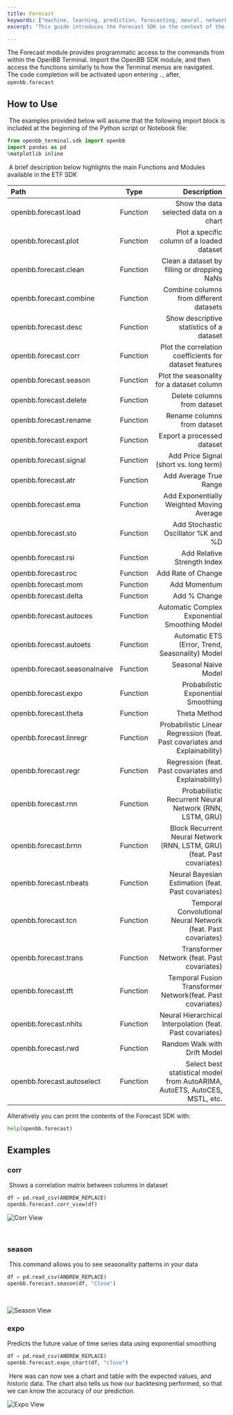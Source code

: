 ```yaml
---
title: Forecast
keywords: ["machine, learning, prediction, forecasting, neural, network, linear, regression, time, series, scripts, data, mining, cleaning, transformer, analyst, equity, research, api, sdk, application, python, notebook, jupyter"]
excerpt: "This guide introduces the Forecast SDK in the context of the OpenBB SDK."

---
```


The Forecast module provides programmatic access to the commands from within the OpenBB Terminal. Import the OpenBB SDK module, and then access the functions similarly to how the Terminal menus are navigated. The code completion will be activated upon entering `.`, after, `openbb.forecast`
​
## How to Use
​
The examples provided below will assume that the following import block is included at the beginning of the Python script or Notebook file:
​
```python
from openbb_terminal.sdk import openbb
import pandas as pd
%matplotlib inline
```
​
A brief description below highlights the main Functions and Modules available in the ETF SDK

|Path |Type | Description |
| :--------- | :---------: | ----------: |
|openbb.forecast.load |Function |Show the data selected data on a chart |
|openbb.forecast.plot |Function |Plot a specific column of a loaded dataset |
|openbb.forecast.clean |Function |Clean a dataset by filling or dropping NaNs |
|openbb.forecast.combine |Function |Combine columns from different datasets |
|openbb.forecast.desc |Function |Show descriptive statistics of a dataset |
|openbb.forecast.corr |Function |Plot the correlation coefficients for dataset features |
|openbb.forecast.season |Function |Plot the seasonality for a dataset column |
|openbb.forecast.delete |Function |Delete columns from dataset |
|openbb.forecast.rename |Function |Rename columns from dataset |
|openbb.forecast.export |Function |Export a processed dataset |
|openbb.forecast.signal |Function |Add Price Signal (short vs. long term) |
|openbb.forecast.atr |Function |Add Average True Range |
|openbb.forecast.ema |Function |Add Exponentially Weighted Moving Average |
|openbb.forecast.sto |Function |Add Stochastic Oscillator %K and %D |
|openbb.forecast.rsi |Function |Add Relative Strength Index |
|openbb.forecast.roc |Function |Add Rate of Change |
|openbb.forecast.mom |Function |Add Momentum |
|openbb.forecast.delta |Function |Add % Change |
|openbb.forecast.autoces |Function |Automatic Complex Exponential Smoothing Model |
|openbb.forecast.autoets |Function |Automatic ETS (Error, Trend, Seasonality) Model |
|openbb.forecast.seasonalnaive |Function |Seasonal Naive Model |
|openbb.forecast.expo |Function |Probabilistic Exponential Smoothing |
|openbb.forecast.theta |Function |Theta Method |
|openbb.forecast.linregr |Function |Probabilistic Linear Regression (feat. Past covariates and Explainability) |
|openbb.forecast.regr |Function |Regression (feat. Past covariates and Explainability) |
|openbb.forecast.rnn |Function |Probabilistic Recurrent Neural Network (RNN, LSTM, GRU) |
|openbb.forecast.brnn |Function |Block Recurrent Neural Network (RNN, LSTM, GRU) (feat. Past covariates) |
|openbb.forecast.nbeats |Function |Neural Bayesian Estimation (feat. Past covariates) |
|openbb.forecast.tcn |Function |Temporal Convolutional Neural Network (feat. Past covariates) |
|openbb.forecast.trans |Function |Transformer Network (feat. Past covariates) |
|openbb.forecast.tft |Function |Temporal Fusion Transformer Network(feat. Past covariates) |
|openbb.forecast.nhits |Function |Neural Hierarchical Interpolation (feat. Past covariates) |
|openbb.forecast.rwd |Function |Random Walk with Drift Model  |
|openbb.forecast.autoselect |Function |Select best statistical model from AutoARIMA, AutoETS, AutoCES, MSTL, etc. |

Alteratively you can print the contents of the Forecast SDK with:
​
```python
help(openbb.forecast)
```

## Examples

### corr
​
Shows a correlation matrix between columns in dataset
​
```python
df = pd.read_csv(ANDREW_REPLACE)
openbb.forecast.corr_view(df)
```
![Corr View](https://user-images.githubusercontent.com/72827203/202424217-b549b6e7-b121-4273-a7d9-b478e89cd65a.png)

​
### season
​
This command allows you to see seasonality patterns in your data

```python
df = pd.read_csv(ANDREW_REPLACE)
openbb.forecast.season(df, "Close")
```
​

![Season View](https://user-images.githubusercontent.com/72827203/202426763-ae0b5e49-a570-47d8-9558-3b3530e72b0d.png)
​
### expo

Predicts the future value of time series data using exponential smoothing
​
```python
df = pd.read_csv(ANDREW_REPLACE)
openbb.forecast.expo_chart(df, "close")
```
​
Here was can now see a chart and table with the expected values, and historic data. The chart also tells us how our backtesing performed, so that we can know the accuracy of our prediction.
​

![Expo View](https://user-images.githubusercontent.com/72827203/202429347-b3ab488d-d4f6-42bb-80d1-c66b3c5a92df.png)
​
